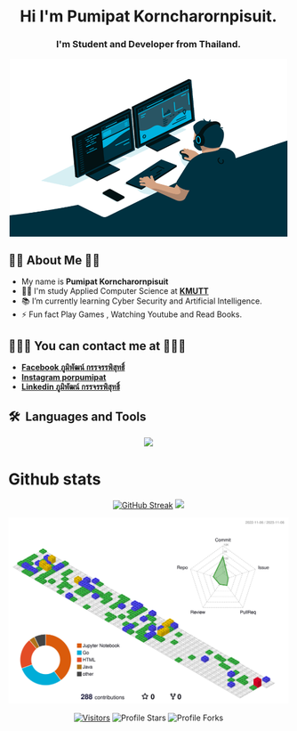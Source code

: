
<h1 align="center">Hi  I'm Pumipat Korncharornpisuit.</h1>
<h3 align="center">I'm Student and Developer from Thailand.</h3>

<p align="center">
    <img align="center" alt="GIF" src="https://github.com/o0SoloWolf0o/o0SoloWolf0o/blob/main/code.gif?raw=true" width="500" height="320" />
</p>

<h2> 🙋‍♂️ About Me 🙋‍♂️</h2>

- My name is **Pumipat Korncharornpisuit**
- 🧑‍🎓 I'm study Applied Computer Science at  **[KMUTT](https://www.kmutt.ac.th/)**
- 📚 I’m currently learning Cyber Security and Artificial Intelligence.
- ⚡ Fun fact Play Games , Watching Youtube and Read Books.

<h2> 👨🏽‍💻 You can contact me at 👨🏽‍💻</h2>

- **[Facebook ภูมิพัฒน์ กรรจรรพิสุทธิ์](https://www.facebook.com/porpumipat/)** 
- **[Instagram porpumipat](https://www.instagram.com/porpumipat/)**
- **[Linkedin ภูมิพัฒน์ กรรจรรพิสุทธิ์](https://www.linkedin.com/in/pumipatkorncharornpisuit/)**


<p align="center">
  <summary><h2> 🛠️&nbsp;&nbsp;Languages&nbsp;and&nbsp;Tools</h2></summary>
  <a href="https://skillicons.dev">
    <p align="center">
    <img src="https://skillicons.dev/icons?i=bash,github,git,powershell,docker,kubernetes,vim,java,go,py,c,cpp,js,flutter,html,css,jquery,md,mysql,sqlite,mongodb,firebase,arduino,postman,ps,pr,ae,ai,sketchup,azure,heroku,react,spring,maven,materialui,bootstrap,discord,bots,vscode,linux,nginx,stackoverflow,figma&perline=11" />
    </p>
  </a>
</p>


<summary><h1>Github stats</h1></summary>

  <div align="center">

  [![GitHub Streak](https://github-readme-streak-stats.herokuapp.com?user=o0SoloWolf0o&theme=graywhite&hide_border=true&date_format=j%20M%5B%20Y%5D)](https://git.io/streak-stats)
    <a href="https://github.com/o0SoloWolf0o">
    <img height="180em" src="https://github-readme-stats.vercel.app/api?username=o0SoloWolf0o&show_icons=true&theme=graywhite&include_all_commits=true&count_private=true"/>
  </div>
  
  ![](./profile-3d-contrib/profile-gitblock.svg)

  <div align="center">
    <img src="https://komarev.com/ghpvc/?username=o0SoloWolf0o&label=Profile%20Views&color=bcbcbc&style=flat&label=Visitors" alt="Visitors"></a>
    <img src="https://img.shields.io/badge/dynamic/json?&label=Total%20Stars&color=bcbcbc&style=flat&style=for-the-badge&query=%24.stars&url=https://api.github-star-counter.workers.dev/user/o0SoloWolf0o" alt="Profile Stars"></a>
    <img src="https://img.shields.io/badge/dynamic/json?&label=Total%20Forks&color=bcbcbc&style=flat&style=for-the-badge&query=%24.forks&url=https://api.github-star-counter.workers.dev/user/o0SoloWolf0o" alt="Profile Forks"></a>
  </div>

  <!-- ![Snake animation](https://github.com/o0SoloWolf0o/o0SoloWolf0o/blob/output/github-contribution-grid-snake.gif) -->